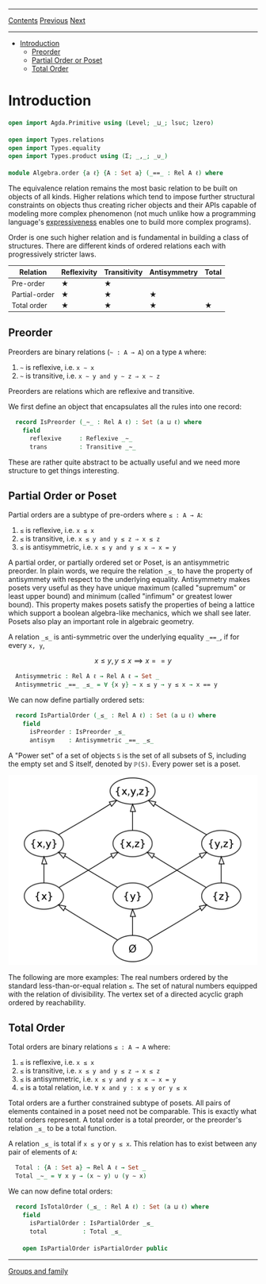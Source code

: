 ****
[Contents](contents.html)
[Previous](Algebra.introduction.html)
[Next](Algebra.groups.html)

<!-- START doctoc generated TOC please keep comment here to allow auto update -->
<!-- DON'T EDIT THIS SECTION, INSTEAD RE-RUN doctoc TO UPDATE -->
****

- [Introduction](#introduction)
  - [Preorder](#preorder)
  - [Partial Order or Poset](#partial-order-or-poset)
  - [Total Order](#total-order)

<!-- END doctoc generated TOC please keep comment here to allow auto update -->


# Introduction

```agda
open import Agda.Primitive using (Level; _⊔_; lsuc; lzero)

open import Types.relations
open import Types.equality
open import Types.product using (Σ; _,_; _∪_)

module Algebra.order {a ℓ} {A : Set a} (_==_ : Rel A ℓ) where
```

The equivalence relation remains the most basic relation to be built on objects of all kinds. Higher relations which tend to impose further structural constraints on objects thus creating richer objects and their APIs capable of modeling more complex phenomenon (not much unlike how a programming language's [expressiveness](https://en.wikipedia.org/wiki/Expressive_power_(computer_science)) enables one to build more complex programs).

Order is one such higher relation and is fundamental in building a class of structures. There are different kinds of ordered relations each with progressively stricter laws.

| Relation | Reflexivity | Transitivity | Antisymmetry | Total |
| --- | --- | --- | --- | --- |
| Pre-order | ★ | ★ | | |
| Partial-order | ★ | ★ | ★ | |
| Total order | ★ | ★ | ★ | ★ |

## Preorder

Preorders are binary relations (`~ : A → A`) on a type `A` where:

1. `~` is reflexive, i.e. `x ∼ x`
2. `~` is transitive, i.e. `x ∼ y and y ∼ z ⇒ x ∼ z`

Preorders are relations which are reflexive and transitive.

We first define an object that encapsulates all the rules into one record:

```agda
  record IsPreorder (_∼_ : Rel A ℓ) : Set (a ⊔ ℓ) where
    field
      reflexive     : Reflexive _∼_
      trans         : Transitive _∼_
```

These are rather quite abstract to be actually useful and we need more structure to get things interesting.

## Partial Order or Poset

Partial orders are a subtype of pre-orders where `≤ : A → A`:

1. `≤` is reflexive, i.e. `x ≤ x`
2. `≤` is transitive, i.e. `x ≤ y and y ≤ z ⇒ x ≤ z`
3. `≤` is antisymmetric, i.e. `x ≤ y and y ≤ x ⇒ x = y`

A partial order, or partially ordered set or Poset, is an antisymmetric preorder. In plain words, we require the relation `_≤_` to have the property of antisymmety with respect to the underlying equality. Antisymmetry makes posets very useful as they have unique maximum (called "supremum" or least upper bound) and minimum (called "infimum" or greatest lower bound). This property makes posets satisfy the properties of being a lattice which support a boolean algebra-like mechanics, which we shall see later. Posets also play an important role in algebraic geometry.

A relation `_≤_` is anti-symmetric over the underlying equality `_==_`, if for every `x, y`,

$$
x ≤ y , y ≤ x ⟹ x == y
$$

```agda
  Antisymmetric : Rel A ℓ → Rel A ℓ → Set _
  Antisymmetric _==_ _≤_ = ∀ {x y} → x ≤ y → y ≤ x → x == y
```

We can now define partially ordered sets:

```agda
  record IsPartialOrder (_≤_ : Rel A ℓ) : Set (a ⊔ ℓ) where
    field
      isPreorder : IsPreorder _≤_
      antisym    : Antisymmetric _==_ _≤_
```

A "Power set" of a set of objects `S` is the set of all subsets of S, including the empty set and S itself, denoted by `ℙ(S)`. Every power set is a poset.

![Hasse Diagram of a Power set of 3 elements](/artwork/Hasse_diagram_of_powerset_of_3.png)

The following are more examples:
The real numbers ordered by the standard less-than-or-equal relation `≤`.
The set of natural numbers equipped with the relation of divisibility.
The vertex set of a directed acyclic graph ordered by reachability.

## Total Order

Total orders are binary relations `≤ : A → A` where:

1. `≤` is reflexive, i.e. `x ≤ x`
2. `≤` is transitive, i.e. `x ≤ y and y ≤ z ⇒ x ≤ z`
3. `≤` is antisymmetric, i.e. `x ≤ y and y ≤ x ⇒ x = y`
4. `≤` is a total relation, i.e. `∀ x and y : x ≤ y or y ≤ x`

Total orders are a further constrained subtype of posets. All pairs of elements contained in a poset need not be comparable. This is exactly what total orders represent. A total order is a total preorder, or the preorder's relation `_≤_` to be a total function.

A relation `_≤_` is total if `x ≤ y` or `y ≤ x`. This relation has to exist between any pair of elements of `A`:

```agda
  Total : {A : Set a} → Rel A ℓ → Set _
  Total _∼_ = ∀ x y → (x ∼ y) ∪ (y ∼ x)
```

We can now define total orders:

```agda
  record IsTotalOrder (_≤_ : Rel A ℓ) : Set (a ⊔ ℓ) where
    field
      isPartialOrder : IsPartialOrder _≤_
      total          : Total _≤_

    open IsPartialOrder isPartialOrder public
```

****
[Groups and family](./Algebra.groups.html)
